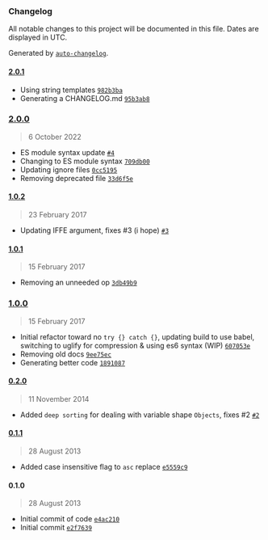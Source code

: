 ### Changelog

All notable changes to this project will be documented in this file. Dates are displayed in UTC.

Generated by [`auto-changelog`](https://github.com/CookPete/auto-changelog).

#### [2.0.1](https://github.com/avoidwork/keysort/compare/2.0.0...2.0.1)

- Using string templates [`982b3ba`](https://github.com/avoidwork/keysort/commit/982b3ba3d1291174649a9801c31c62d4857bae67)
- Generating a CHANGELOG.md [`95b3ab8`](https://github.com/avoidwork/keysort/commit/95b3ab841329acc03c1c7b0a746d9ddd877fe47e)

### [2.0.0](https://github.com/avoidwork/keysort/compare/1.0.2...2.0.0)

> 6 October 2022

- ES module syntax update [`#4`](https://github.com/avoidwork/keysort/pull/4)
- Changing to ES module syntax [`709db00`](https://github.com/avoidwork/keysort/commit/709db0019ccc247d7de293d391822c118ecebc83)
- Updating ignore files [`0cc5195`](https://github.com/avoidwork/keysort/commit/0cc5195b19224ed8b2955b24e8f341378c4e914c)
- Removing deprecated file [`33d6f5e`](https://github.com/avoidwork/keysort/commit/33d6f5e66dc7e3d6abe6310c9f948b777ed3a248)

#### [1.0.2](https://github.com/avoidwork/keysort/compare/1.0.1...1.0.2)

> 23 February 2017

- Updating IFFE argument, fixes #3 (i hope) [`#3`](https://github.com/avoidwork/keysort/issues/3)

#### [1.0.1](https://github.com/avoidwork/keysort/compare/1.0.0...1.0.1)

> 15 February 2017

- Removing an unneeded op [`3db49b9`](https://github.com/avoidwork/keysort/commit/3db49b9c3b9470083e987b8cb609f76a4c767f1e)

### [1.0.0](https://github.com/avoidwork/keysort/compare/0.2.0...1.0.0)

> 15 February 2017

- Initial refactor toward no `try {} catch {}`, updating build to use babel, switching to uglify for compression & using es6 syntax (WIP) [`607053e`](https://github.com/avoidwork/keysort/commit/607053e84bfae6781201939f84fee71fdba48099)
- Removing old docs [`9ee75ec`](https://github.com/avoidwork/keysort/commit/9ee75ec4a3db3cfde8e408d49111fb524d08cfcb)
- Generating better code [`1891087`](https://github.com/avoidwork/keysort/commit/1891087fe5dc2f90dc344b60b33363b00047eb4a)

#### [0.2.0](https://github.com/avoidwork/keysort/compare/0.1.1...0.2.0)

> 11 November 2014

- Added `deep sorting` for dealing with variable shape `Objects`, fixes #2 [`#2`](https://github.com/avoidwork/keysort/issues/2)

#### [0.1.1](https://github.com/avoidwork/keysort/compare/0.1.0...0.1.1)

> 28 August 2013

- Added case insensitive flag to `asc` replace [`e5559c9`](https://github.com/avoidwork/keysort/commit/e5559c939332e83d8398ec84248168cac4b189fb)

#### 0.1.0

> 28 August 2013

- Initial commit of code [`e4ac210`](https://github.com/avoidwork/keysort/commit/e4ac2103376dd9ad82b490626e7318f8101630de)
- Initial commit [`e2f7639`](https://github.com/avoidwork/keysort/commit/e2f76394907208ce2957eab00050ccd70257a0ec)

